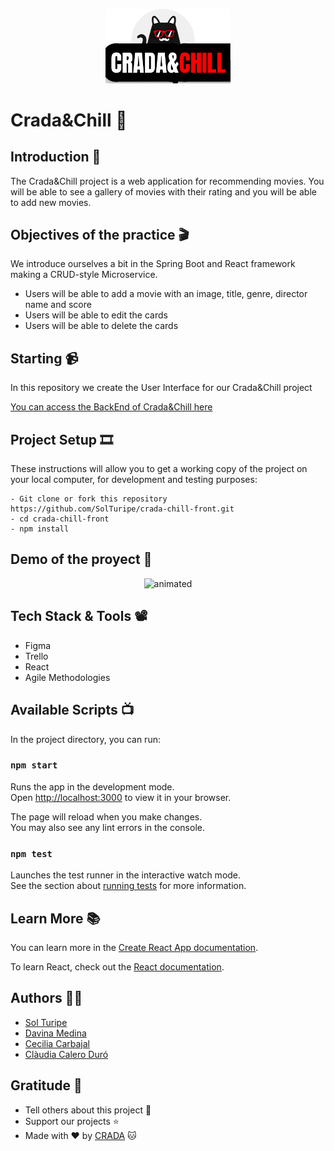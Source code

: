 <p align="center"><img src="./src/assets/img/mikaPeque.png" width="200"></a></p>

# Crada&Chill 🍿

## Introduction 📼

The Crada&Chill project is a web application for recommending movies. You will be able to see a gallery of movies with their rating and you will be able to add new movies.

## Objectives of the practice 🎬

We introduce ourselves a bit in the Spring Boot and React framework making a CRUD-style Microservice.

- Users will be able to add a movie with an image, title, genre, director name and score
- Users will be able to edit the cards
- Users will be able to delete the cards

## Starting 📹

In this repository we create the User Interface for our Crada&Chill project

[You can access the BackEnd of Crada&Chill here](https://github.com/SolTuripe/crada-chill-back)

## Project Setup 🎞

These instructions will allow you to get a working copy of the project on your local computer, for development and testing purposes:

```
- Git clone or fork this repository https://github.com/SolTuripe/crada-chill-front.git
- cd crada-chill-front
- npm install
```

## Demo of the proyect 🎥

<p align="center">
<img src="./src/assets/img/crada-chill.gif" alt="animated" width=85% />
</p>

## Tech Stack & Tools 📽

- Figma
- Trello
- React
- Agile Methodologies

## Available Scripts 📺

In the project directory, you can run:

### `npm start`

Runs the app in the development mode.\
Open [http://localhost:3000](http://localhost:3000) to view it in your browser.

The page will reload when you make changes.\
You may also see any lint errors in the console.

### `npm test`

Launches the test runner in the interactive watch mode.\
See the section about [running tests](https://facebook.github.io/create-react-app/docs/running-tests) for more information.

## Learn More 📚

You can learn more in the [Create React App documentation](https://facebook.github.io/create-react-app/docs/getting-started).

To learn React, check out the [React documentation](https://reactjs.org/).

## Authors 👩‍💻

- [Sol Turipe](https://github.com/SolTuripe)
- [Davina Medina](https://github.com/Davina-dev)
- [Cecilia Carbajal](https://github.com/belcar-ceci)
- [Clàudia Calero Duró](https://github.com/ClaudiaCalero)

## Gratitude 💫

- Tell others about this project 📢
- Support our projects ⭐
- Made with ❤️ by [CRADA](https://github.com/crada2) 🐱
